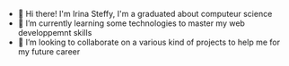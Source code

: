 

- 🔭 Hi there! I'm Irina Steffy, I'm a graduated about computeur science
- 🌱 I’m currently learning some technologies to master my web developpemnt skills
- 👯 I’m looking to collaborate on a various kind of projects to help me for my future career

